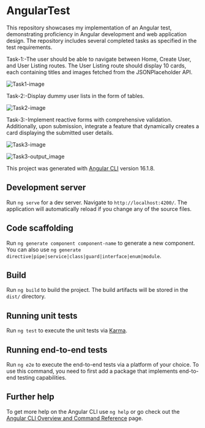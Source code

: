 # AngularTest
This repository showcases my implementation of an Angular test, demonstrating proficiency in Angular development and web application design. The repository includes several completed tasks as specified in the test requirements.

Task-1:-The user should be able to navigate between Home, Create User, and User Listing routes. The User Listing route should display 10 cards, each containing titles and images fetched from the JSONPlaceholder API.

![Task1-image](https://github.com/Supriya252002/angular_test/assets/116082297/ddd33d36-4a49-4bd3-a158-2b297e005f7b)

Task-2:-Display dummy user lists in the form of tables.

![Task2-image](https://github.com/Supriya252002/angular_test/assets/116082297/95472b52-16d4-42cf-84b4-c690b99ace67)

Task-3:-Implement reactive forms with comprehensive validation. Additionally, upon submission, integrate a feature that dynamically creates a card displaying the submitted user details.

![Task3-image](https://github.com/Supriya252002/angular_test/assets/116082297/12e3d771-3193-4e41-86fd-1302b08adb0c)

![Task3-output_image](https://github.com/Supriya252002/angular_test/assets/116082297/74f3dd84-6524-4b2a-9769-2ca00eab978c)

This project was generated with [Angular CLI](https://github.com/angular/angular-cli) version 16.1.8.

## Development server

Run `ng serve` for a dev server. Navigate to `http://localhost:4200/`. The application will automatically reload if you change any of the source files.

## Code scaffolding

Run `ng generate component component-name` to generate a new component. You can also use `ng generate directive|pipe|service|class|guard|interface|enum|module`.

## Build

Run `ng build` to build the project. The build artifacts will be stored in the `dist/` directory.

## Running unit tests

Run `ng test` to execute the unit tests via [Karma](https://karma-runner.github.io).

## Running end-to-end tests

Run `ng e2e` to execute the end-to-end tests via a platform of your choice. To use this command, you need to first add a package that implements end-to-end testing capabilities.

## Further help

To get more help on the Angular CLI use `ng help` or go check out the [Angular CLI Overview and Command Reference](https://angular.io/cli) page.
